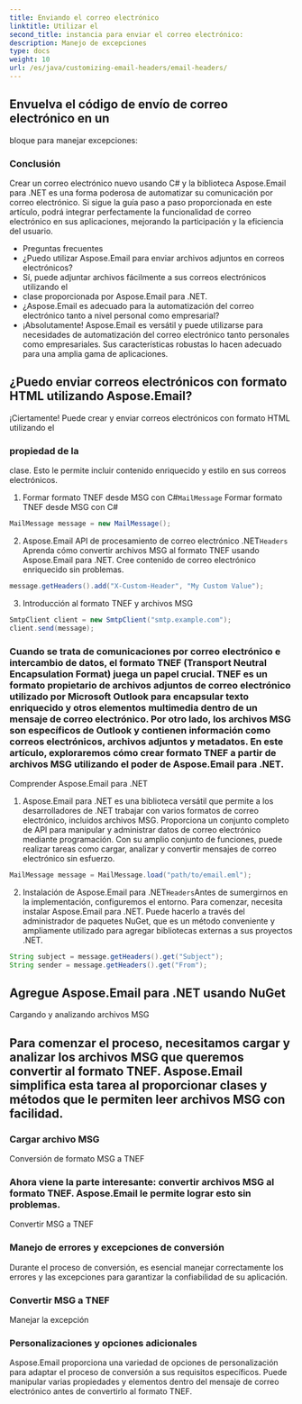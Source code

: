 ```yaml
---
title: Enviando el correo electrónico
linktitle: Utilizar el
second_title: instancia para enviar el correo electrónico:
description: Manejo de excepciones
type: docs
weight: 10
url: /es/java/customizing-email-headers/email-headers/
---
```


##  Envuelva el código de envío de correo electrónico en un

 bloque para manejar excepciones:

### Conclusión

Crear un correo electrónico nuevo usando C# y la biblioteca Aspose.Email para .NET es una forma poderosa de automatizar su comunicación por correo electrónico. Si sigue la guía paso a paso proporcionada en este artículo, podrá integrar perfectamente la funcionalidad de correo electrónico en sus aplicaciones, mejorando la participación y la eficiencia del usuario.

- Preguntas frecuentes
- ¿Puedo utilizar Aspose.Email para enviar archivos adjuntos en correos electrónicos?
-  Sí, puede adjuntar archivos fácilmente a sus correos electrónicos utilizando el
-  clase proporcionada por Aspose.Email para .NET.
- ¿Aspose.Email es adecuado para la automatización del correo electrónico tanto a nivel personal como empresarial?
- ¡Absolutamente! Aspose.Email es versátil y puede utilizarse para necesidades de automatización del correo electrónico tanto personales como empresariales. Sus características robustas lo hacen adecuado para una amplia gama de aplicaciones.

## ¿Puedo enviar correos electrónicos con formato HTML utilizando Aspose.Email?

 ¡Ciertamente! Puede crear y enviar correos electrónicos con formato HTML utilizando el

###  propiedad de la

 clase. Esto le permite incluir contenido enriquecido y estilo en sus correos electrónicos.

1.  Formar formato TNEF desde MSG con C#`MailMessage` Formar formato TNEF desde MSG con C#

```java
MailMessage message = new MailMessage();
```

2.  Aspose.Email API de procesamiento de correo electrónico .NET`Headers` Aprenda cómo convertir archivos MSG al formato TNEF usando Aspose.Email para .NET. Cree contenido de correo electrónico enriquecido sin problemas.

```java
message.getHeaders().add("X-Custom-Header", "My Custom Value");
```

3. Introducción al formato TNEF y archivos MSG

```java
SmtpClient client = new SmtpClient("smtp.example.com");
client.send(message);
```

### Cuando se trata de comunicaciones por correo electrónico e intercambio de datos, el formato TNEF (Transport Neutral Encapsulation Format) juega un papel crucial. TNEF es un formato propietario de archivos adjuntos de correo electrónico utilizado por Microsoft Outlook para encapsular texto enriquecido y otros elementos multimedia dentro de un mensaje de correo electrónico. Por otro lado, los archivos MSG son específicos de Outlook y contienen información como correos electrónicos, archivos adjuntos y metadatos. En este artículo, exploraremos cómo crear formato TNEF a partir de archivos MSG utilizando el poder de Aspose.Email para .NET.

Comprender Aspose.Email para .NET

1. Aspose.Email para .NET es una biblioteca versátil que permite a los desarrolladores de .NET trabajar con varios formatos de correo electrónico, incluidos archivos MSG. Proporciona un conjunto completo de API para manipular y administrar datos de correo electrónico mediante programación. Con su amplio conjunto de funciones, puede realizar tareas como cargar, analizar y convertir mensajes de correo electrónico sin esfuerzo.

```java
MailMessage message = MailMessage.load("path/to/email.eml");
```

2. Instalación de Aspose.Email para .NET`Headers`Antes de sumergirnos en la implementación, configuremos el entorno. Para comenzar, necesita instalar Aspose.Email para .NET. Puede hacerlo a través del administrador de paquetes NuGet, que es un método conveniente y ampliamente utilizado para agregar bibliotecas externas a sus proyectos .NET.

```java
String subject = message.getHeaders().get("Subject");
String sender = message.getHeaders().get("From");
```

##  Agregue Aspose.Email para .NET usando NuGet

Cargando y analizando archivos MSG

## Para comenzar el proceso, necesitamos cargar y analizar los archivos MSG que queremos convertir al formato TNEF. Aspose.Email simplifica esta tarea al proporcionar clases y métodos que le permiten leer archivos MSG con facilidad.

###  Cargar archivo MSG

Conversión de formato MSG a TNEF

### Ahora viene la parte interesante: convertir archivos MSG al formato TNEF. Aspose.Email le permite lograr esto sin problemas.

 Convertir MSG a TNEF

### Manejo de errores y excepciones de conversión

Durante el proceso de conversión, es esencial manejar correctamente los errores y las excepciones para garantizar la confiabilidad de su aplicación.

###  Convertir MSG a TNEF

 Manejar la excepción

### Personalizaciones y opciones adicionales

Aspose.Email proporciona una variedad de opciones de personalización para adaptar el proceso de conversión a sus requisitos específicos. Puede manipular varias propiedades y elementos dentro del mensaje de correo electrónico antes de convertirlo al formato TNEF.